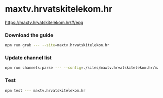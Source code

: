# maxtv.hrvatskitelekom.hr

https://maxtv.hrvatskitelekom.hr/#/epg

### Download the guide

```sh
npm run grab --- --site=maxtv.hrvatskitelekom.hr
```

### Update channel list

```sh
npm run channels:parse --- --config=./sites/maxtv.hrvatskitelekom.hr/maxtv.hrvatskitelekom.hr.config.js --output=./sites/maxtv.hrvatskitelekom.hr/maxtv.hrvatskitelekom.hr.channels.xml
```

### Test

```sh
npm test --- maxtv.hrvatskitelekom.hr
```
